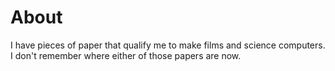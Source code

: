 # About

I have pieces of paper that qualify me to make films and science computers. 
I don't remember where either of those papers are now.